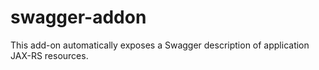 # swagger-addon
This add-on automatically exposes a Swagger description of application JAX-RS resources.
